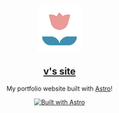 <div align="center">
  <a href="https://v-template.vercel.app" title="v-template.vercel.app">
    <img
      src="public/rose.png"
      alt="A pink lotus flower in full bloom."
      title="A pink lotus flower in full bloom."
    />
    <h2>v's site</h2>
  </a>
  <p>
    My portfolio website built with <a href="https://astro.build" title="Astro">Astro</a>!
  </p>
  <a href="https://astro.build">
    <img src="https://astro.badg.es/v1/built-with-astro.svg" alt="Built with Astro" width="150" height="27.5">
  </a>
  
  <br />
</div>
